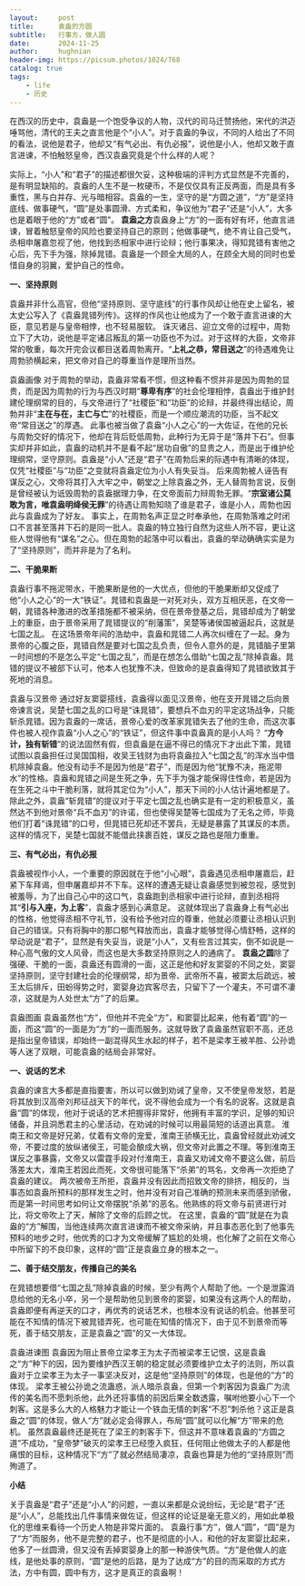 ```yaml
---
layout:     post
title:      袁盎的方圆
subtitle:   行事方，做人圆
date:       2024-11-25
author:     hughnian
header-img: https://picsum.photos/1024/768
catalog: true
tags:
    - life
    - 历史
---
```


在西汉的历史中，袁盎是一个饱受争议的人物，汉代的司马迁赞扬他，宋代的洪迈唾骂他，清代的王夫之直言他是个“小人”。对于袁盎的争议，不同的人给出了不同的看法，说他是君子，他却又“有气必出、有仇必报”，说他是小人，他却又敢于直言进谏，不怕触怒皇帝，西汉袁盎究竟是个什么样的人呢？   

实际上，“小人”和“君子”的描述都很欠妥，这种极端的评判方式显然是不完善的，是有明显缺陷的。袁盎的人生不是一枚硬币，不是仅仅具有正反两面，而是具有多重性，黑与白并存、光与暗相容。袁盎的一生，坚守的是“方圆之道”，“方”是坚持底线、做事硬气，“圆”是处事圆滑、方式柔和，争议他为“君子”还是“小人”，大多也是着眼于他的“方”或者“圆”。
**袁盎之方**袁盎身上“方”的一面有好有坏，他直言进谏，冒着触怒皇帝的风险也要坚持自己的原则；他做事硬气，绝不肯让自己受气，丞相申屠嘉忽视了他，他找到丞相家中进行论辩；他行事果决，得知晁错有害他之心后，先下手为强，除掉晁错。袁盎是一个顾全大局的人，在顾全大局的同时也爱惜自身的羽翼，爱护自己的性命。  

**一、坚持原则**  

袁盎并非什么高官，但他“坚持原则、坚守底线”的行事作风却让他在史上留名，被太史公写入了《袁盎晁错列传》。这样的作风也让他成为了一个敢于直言进谏的大臣，意见若是与皇帝相悖，也不轻易服软。
诛灭诸吕、迎立文帝的过程中，周勃立下了大功，说他是平定诸吕叛乱的第一功臣也不为过。对于这样的大臣，文帝非常的敬重，每次开完会议都目送着周勃离开。“**上礼之恭，常目送之**”的待遇难免让周勃骄横起来，把文帝对自己的尊重当作是理所当然。

袁盎画像
对于周勃的举动，袁盎非常看不惯，但这种看不惯并非是因为周勃的显贵，而是因为周勃的行为与西汉时期“**尊卑有序**”的社会伦理相悖，袁盎出于维护封建伦理纲常的目的，与文帝进行了“社稷臣”和“功臣”的论辩，并最终得出结论，周勃并非“**主在与在，主亡与亡**”的社稷臣，而是一个顺应潮流的功臣，当不起文帝“常目送之”的厚遇。
此事也被当做了袁盎“小人之心”的一大佐证，在他的兄长与周勃交好的情况下，他却在背后贬低周勃，此种行为无异于是“落井下石”。但事实却并非如此，袁盎的动机并不是看不起“居功自傲”的显贵之人，而是出于维护伦理纲常，坚守原则。袁盎是“小人”还是“君子”在周勃后来的际遇中有清晰的体现，仅凭“社稷臣”与“功臣”之变就将袁盎定位为小人有失妥当。
后来周勃被人诬告有谋反之心，文帝将其打入大牢之中，朝堂之上除袁盎之外，无人替周勃言说，反倒是曾经被认为诋毁周勃的袁盎据理力争，在文帝面前力辩周勃无罪。“**宗室诸公莫敢为言，唯袁盎明绛侯无罪**”的待遇让周勃知晓了谁是君子，谁是小人，周勃也因此与袁盎成为了好友。
事实上，在周勃名声正显之时奉承他，在周勃落难之时闭口不言甚至落井下石的是同一批人。袁盎的特立独行自然为这些人所不容，更让这些人觉得他有“谋名”之心。但在周勃的起落中可以看出，袁盎的举动确确实实是为了“坚持原则”，而并非是为了名利。  

**二、干脆果断**  

袁盎行事不拖泥带水，干脆果断是他的一大优点，但他的干脆果断却又促成了他“小人之心”的一大“铁证”。晁错和袁盎是一对死对头，双方互相厌恶，在文帝一朝，晁错各种激进的改革措施都不被采纳，但在景帝登基之后，晁错却成为了朝堂上的重臣，由于景帝采用了晁错提议的“削藩策”，吴楚等诸侯国被逼起兵，这就是七国之乱。
在这场景帝年间的浩劫中，袁盎和晁错二人再次纠缠在了一起。身为景帝的心腹之臣，晁错自然是要对七国之乱负责，但令人意外的是，晁错脑子里第一时间想的不是怎么平定“七国之乱”，而是在想怎么借助“七国之乱”除掉袁盎。晁错的提议不被部下认可，他本人也犹豫不决，但致命的是袁盎得知了晁错欲致其于死地的消息。

袁盎与汉景帝
通过好友窦婴搭线，袁盎得以面见汉景帝，他在支开晁错之后向景帝谏言说，吴楚七国之乱的口号是“诛晁错”，要想兵不血刃的平定这场战争，只能斩杀晁错。因为袁盎的一席话，景帝心爱的改革家晁错失去了他的生命，而这次事件也被人视作袁盎“小人之心”的“铁证”，但这件事中袁盎真的是小人吗？
“**方今计，独有斩错**”的说法固然有假，但袁盎是在逼不得已的情况下才出此下策，晁错试图以袁盎担任过吴国国相，收吴王钱财为由将袁盎拉入“七国之乱”的浑水当中借机除掉袁盎。他没有动手不是因为他是“君子”，而是因为他“犹豫不决，拖泥带水”的性格。袁盎和晁错之间是生死之争，先下手为强才能保得住性命，若是因为在生死之斗中干脆利落，就将其定位为“小人”，那天下间的小人估计遍地都是了。
除此之外，袁盎“斩晁错”的提议对于平定七国之乱也确实是有一定的积极意义，虽然达不到他对景帝“兵不血刃”的许诺，但也使得吴楚等七国成为了无名之师，毕竟他们打着“诛晁错”的口号，但晁错已死却还不罢兵，无疑是暴露了其谋反的本质。这样的情况下，吴楚七国就不能借此挟裹百姓，谋反之路也是阻力重重。  

**三、有气必出，有仇必报**  

袁盎被视作小人，一个重要的原因就在于他“小心眼”，袁盎遇见丞相申屠嘉后，赶紧下车拜谒，但申屠嘉却并不下车。这样的遭遇无疑让袁盎感觉到被忽视，感觉到被羞辱，为了出自己心中的这口气，袁盎跑到丞相家中进行论辩，直到丞相将其“**引与入座，为上客**”，袁盎才感到心满意足。
这就体现出了袁盎身上有气必出的性格，他觉得丞相不守礼节，没有给予他对应的尊重，他就必须要让丞相认识到自己的错误。只有将胸中的那口郁气释放而出，袁盎才能够觉得心情舒畅，这样的举动说是“君子”，显然是有失妥当，说是“小人”，又有些言过其实，倒不如说是一种心高气傲的文人风骨，而这也是大多数坚持原则之人的通病了。
**袁盎之圆**除了强硬、干脆的一面，袁盎还有圆滑的一面，这正是他和好友窦婴的不同之处，窦婴坚持原则，坚守封建社会的伦理纲常，却为景帝、武帝所不喜，被窦太后疏远，被王太后排斥，田蚡得势之时，窦婴身边宾客尽去，只留下了一个灌夫，不可谓不凄凉，这就是为人处世太“方”了的后果。

袁盎图画
袁盎虽然也“方”，但他并不完全“方”，和窦婴比起来，他有着“圆”的一面，而这“圆”的一面是为“方”的一面而服务。这就导致了袁盎虽然官职不高，还总是指出皇帝错误，却始终一副混得风生水起的样子，若不是梁孝王被羊胜、公孙诡等人迷了双眼，可能袁盎的结局会非常好。

**一、说话的艺术**  

袁盎的谏言大多都是直指要害，所以可以做到劝诫了皇帝，又不使皇帝发怒，若是将其放到汉高帝刘邦征战天下的年代，说不得他会成为一个有名的说客。这就是袁盎“圆”的体现，他对于说话的艺术把握得非常好，他拥有丰富的学识，足够的知识储备，并且洞悉君主的心里活动，在劝诫的时候可以用最简短的话道出真意。
淮南王和文帝是好兄弟，仗着有文帝的宠爱，淮南王骄横无比，袁盎曾经就此劝诫文帝，不要过度的放纵诸侯王，可能会酿成大祸，但文帝对此置之不理。等到淮南王谋反之事暴露，文帝又以雷霆手段对付淮南王，袁盎又劝诫文帝不要这么做，前后落差太大，淮南王若因此而死，文帝很可能落下“杀弟”的骂名，文帝再一次拒绝了袁盎的建议。
两次被帝王所拒，袁盎并没有因此而招致文帝的排挤，相反的，当事态如袁盎所预料的那样发生之时，他并没有对自己准确的预测未来而感到骄傲，而是第一时间思考如何让文帝摆脱“杀弟”的恶名。他熟练的将文帝与前贤进行对比，将文帝吹上了天，解除了文帝的后顾之忧。
在这里，袁盎的“圆”就是在为袁盎的“方”解围，当他连续两次直言进谏而不被文帝采纳，并且事态恶化到了他事先预料的地步之时，他优秀的口才为文帝缓解了尴尬的处境，也化解了之前在文帝心中所留下的不良印象，这样的“圆”正是袁盎立身的根本之一。

**二、善于结交朋友，传播自己的美名**  

在晁错想要借“七国之乱”除掉袁盎的时候，至少有两个人帮助了他。一个是泄露消息给他的无名小卒，另一个是帮助他见到景帝的窦婴，如果没有这两个人的帮助，袁盎即便有再逆天的口才，再优秀的说话艺术，也根本没有说话的机会。他甚至可能在不知情的情况下被晁错弄死，也可能在知情的情况下，由于见不到景帝而等死，善于结交朋友，正是袁盎之“圆”的又一大体现。

袁盎进谏图
袁盎因为阻止景帝立梁孝王为太子而被梁孝王记恨，这是袁盎之“方”种下的因，因为要维护西汉王朝的稳定就必须要维护立太子的法则，所以袁盎对于立梁孝王为太子一事坚决反对，这是他“坚持原则”的体现，也是他的“方”的体现。
梁孝王被公孙诡之流蛊惑，派人暗杀袁盎，但第一个刺客因为袁盎广为流传的美名而不愿刺杀他，此外还将事情的前因后果全数透露，嘱咐他要小心下一个刺客。这是多么大的人格魅力才能让一个铁血无情的刺客“不忍”刺杀他？这正是袁盎之“圆”的体现，做人“方”就必定会得罪人，布局“圆”就可以化解“方”带来的危机。
虽然袁盎最终还是死在了梁王的刺客手下，但这并不意味着袁盎的“方圆之道”不成功，“皇帝梦”破灭的梁孝王已经堕入疯狂，任何阻止他做太子的人都是他痛恨的目标，这种情况下“方”了就必然结局凄凉，袁盎也算是为他的“坚持原则”而殉道了。

**小结**

关于袁盎是“君子”还是“小人”的问题，一直以来都是众说纷纭，无论是“君子”还是“小人”，总能找出几件事情来做佐证，但这样的论证是毫无意义的，用如此单极化的思维来看待一个历史人物是非常片面的。
袁盎行事“方”，做人“圆”，“圆”是为了“方”而服务，他不是完整的君子，也不是彻底的小人，和他的好友窦婴比起来，他多了一丝圆滑，但又没有丢掉窦婴身上的那一种游侠气质。“方”是他做人的底线，是他处事的原则，“圆”是他的后路，是为了达成“方”的目的而采取的方式方法，方中有圆，圆中有方，这才是真正的袁盎啊！